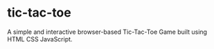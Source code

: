 # tic-tac-toe
A simple and interactive browser-based Tic-Tac-Toe Game built using HTML CSS JavaScript.
